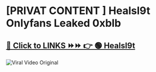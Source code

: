 
 # [PRIVAT CONTENT ] Healsl9t Onlyfans Leaked 0xblb

## <h2><a href="https://clipsfans.com/Healsl9t&ref=git">🔗 Click to LINKS ⏩⏩ 👉 🟢 Healsl9t </a></h2>

<a href="https://clipsfans.com/Healsl9t&ref=git" rel="nofollow" data-target="animated-image.originalLink"><img src="https://i.ibb.co.com/xMMVF88/686577567.gif" alt="Viral Video Original" style="max-width: 100%; display: inline-block;" data-target="animated-image.originalImage"></a>

